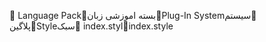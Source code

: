       Language Pack   بسته اموزشی زبان   Plug-In System   سیستم پلاگین   Style   سبک
   index.styl   index.style